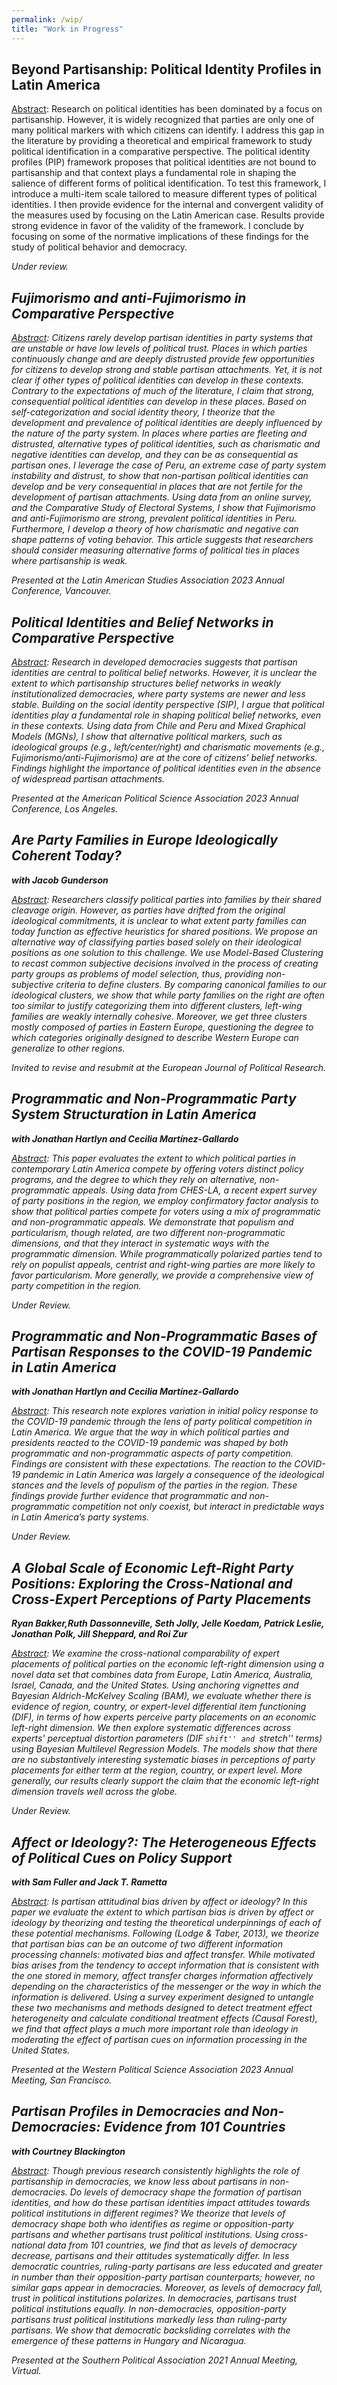 ```yaml
---
permalink: /wip/
title: "Work in Progress"
---
```


## Beyond Partisanship: Political Identity Profiles in Latin America

<u>Abstract</u>: Research on political identities has been dominated by a focus on partisanship. However, it is widely recognized that parties are only one of many political markers with which citizens can identify. I address this gap in the literature by providing a theoretical and empirical framework to study political identification in a comparative perspective. The political identity profiles (PIP) framework proposes that political identities are not bound to partisanship and that context plays a fundamental role in shaping the salience of different forms of political identification. To test this framework, I introduce a multi-item scale tailored to measure different types of political identities. I then provide evidence for the internal and convergent validity of the measures used by focusing on the Latin American case. Results provide strong evidence in favor of the validity of the framework. I conclude by focusing on some of the normative implications of these findings for the study of political behavior and democracy.

<i>Under review.<i>

## Fujimorismo and anti-Fujimorismo in Comparative Perspective

<u>Abstract</u>: Citizens rarely develop partisan identities in party systems that are unstable or have low levels of political trust. Places in which parties continuously change and are deeply distrusted provide few opportunities for citizens to develop strong and stable partisan attachments. Yet, it is not clear if other types of political identities can develop in these contexts. Contrary to the expectations of much of the literature, I claim that strong, consequential political identities can develop in these places. Based on self-categorization and social identity theory, I theorize that the development and prevalence of political identities are deeply influenced by the nature of the party system. In places where parties are fleeting and distrusted, alternative types of political identities, such as charismatic and negative identities can develop, and they can be as consequential as partisan ones. I leverage the case of Peru, an extreme case of party system instability and distrust, to show that non-partisan political identities can develop and be very consequential in places that are not fertile for the development of partisan attachments. Using data from an online survey, and the Comparative Study of Electoral Systems, I show that Fujimorismo and anti-Fujimorismo are strong, prevalent political identities in Peru. Furthermore, I develop a theory of how charismatic and negative can shape patterns of voting behavior. This article suggests that researchers should consider measuring alternative forms of political ties in places where partisanship is weak. 

<i>Presented at the Latin American Studies Association 2023 Annual Conference, Vancouver.<i>

## Political Identities and Belief Networks in Comparative Perspective

<u>Abstract</u>: Research in developed democracies suggests that partisan identities are central to political belief networks. However, it is unclear the extent to which partisanship structures belief networks in weakly institutionalized democracies, where party systems are newer and less stable. Building on the social identity perspective (SIP), I argue that political identities play a fundamental role in shaping political belief networks, even in these contexts. Using data from Chile and Peru and Mixed Graphical Models (MGNs), I show that alternative political markers, such as ideological groups (e.g., left/center/right) and charismatic movements (e.g., Fujimorismo/anti-Fujimorismo) are at the core of citizens’ belief networks. Findings highlight the importance of political identities even in the absence of widespread partisan attachments. 

<i>Presented at the American Political Science Association 2023 Annual Conference, Los Angeles.<i>

## Are Party Families in Europe Ideologically Coherent Today?

**with Jacob Gunderson**

<u>Abstract</u>: Researchers classify political parties into families by their shared cleavage origin. However, as parties have drifted from the original ideological commitments, it is unclear to what extent party families can today function as effective heuristics for shared positions. We propose an alternative way of classifying parties based solely on their ideological positions as one solution to this challenge. We use Model-Based Clustering to recast common subjective decisions involved in the process of creating party groups as problems of model selection, thus, providing non-subjective criteria to define clusters. By comparing canonical families to our ideological clusters, we show that while party families on the right are often too similar to justify categorizing them into different clusters, left-wing families are weakly internally cohesive. Moreover, we get three clusters mostly composed of parties in Eastern Europe, questioning the degree to which categories originally designed to describe Western Europe can generalize to other regions.

<i>Invited to revise and resubmit at the European Journal of Political Research.<i>

## Programmatic and Non-Programmatic Party System Structuration in Latin America

**with Jonathan Hartlyn and Cecilia Martínez-Gallardo**

<u>Abstract</u>: This paper evaluates the extent to which political parties in contemporary Latin America compete by offering voters distinct policy programs, and the degree to which they rely on alternative, non-programmatic appeals. Using data from CHES-LA, a recent expert survey of party positions in the region, we employ confirmatory factor analysis to show that political parties compete for voters using a mix of programmatic and non-programmatic appeals. We demonstrate that populism and particularism, though related, are two different non-programmatic dimensions, and that they interact in systematic ways with the programmatic dimension. While programmatically polarized parties tend to rely on populist appeals, centrist and right-wing parties are more likely to favor particularism. More generally, we provide a comprehensive view of party competition in the region.

<i>Under Review.<i>

## Programmatic and Non-Programmatic Bases of Partisan Responses to the COVID-19 Pandemic in Latin America

**with Jonathan Hartlyn and Cecilia Martínez-Gallardo**

<u>Abstract</u>: This research note explores variation in initial policy response to the COVID-19 pandemic through the lens of party political competition in Latin America. We  argue that the way in which political parties and presidents reacted to the COVID-19 pandemic was shaped by both programmatic and non-programmatic aspects of party competition. Findings are consistent with these expectations. The reaction to the COVID-19 pandemic in Latin America was largely a consequence of the ideological stances and the levels of populism of the parties in the region. These findings provide further evidence that programmatic and non-programmatic competition not only coexist, but interact in predictable ways in Latin America’s party systems. 

<i>Under Review.<i>

## A Global Scale of Economic Left-Right Party Positions: Exploring the Cross-National and Cross-Expert Perceptions of Party Placements

**Ryan Bakker,Ruth Dassonneville, Seth Jolly, Jelle Koedam, Patrick Leslie, Jonathan Polk, Jill Sheppard, and Roi Zur**

<u>Abstract</u>: We examine the cross-national comparability of expert placements of political parties on the economic left-right dimension using a novel data set that combines data from Europe, Latin America, Australia, Israel, Canada, and the United States. Using anchoring vignettes and Bayesian Aldrich-McKelvey Scaling (BAM), we evaluate whether there is evidence of region, country, or expert-level differential item functioning (DIF), in terms of how experts perceive party placements on an economic left-right dimension. We then explore systematic differences across experts' perceptual distortion parameters (DIF ``shift'' and ``stretch'' terms) using Bayesian Multilevel Regression Models. The models show that there are no substantively interesting systematic biases in perceptions of party placements for either term at the region, country, or expert level. More generally, our results clearly support the claim that the economic left-right dimension travels well across the globe.

<i>Under Review.<i>

## Affect or Ideology?: The Heterogeneous Effects of Political Cues on Policy Support

**with Sam Fuller and Jack T. Rametta**

<u>Abstract</u>: Is partisan attitudinal bias driven by affect or ideology? In this paper we evaluate the extent to which partisan bias is driven by affect or ideology by theorizing and testing the theoretical underpinnings of each of these potential mechanisms. Following (Lodge & Taber, 2013), we theorize that partisan bias can be an outcome of two different information processing channels: motivated bias and affect transfer.  While motivated bias arises from the tendency to accept information that is consistent with the one stored in memory, affect transfer charges information affectively depending on the characteristics of the messenger or the way in which the information is delivered. Using a survey experiment designed to untangle these two mechanisms and methods designed to detect treatment effect heterogeneity and calculate conditional treatment effects (Causal Forest), we find that affect plays a much more important role than ideology in moderating the effect of partisan cues on information processing in the United States.

<i>Presented at the Western Political Science Association 2023 Annual Meeting, San Francisco.<i>

## Partisan Profiles in Democracies and Non-Democracies: Evidence from 101 Countries

**with Courtney Blackington**

<u>Abstract</u>: Though previous research consistently highlights the role of partisanship in democracies, we know less about partisans in non-democracies. Do levels of democracy shape the formation of partisan identities, and how do these partisan identities impact attitudes towards political institutions in different regimes? We theorize that levels of democracy shape both who identifies as regime or opposition-party partisans and whether partisans trust political institutions. Using cross-national data from 101 countries, we find that as levels of democracy decrease, partisans and their attitudes systematically differ. In less democratic countries, ruling-party partisans are less educated and greater in number than their opposition-party partisan counterparts; however, no similar gaps appear in democracies. Moreover, as levels of democracy fall, trust in political institutions polarizes. In democracies, partisans trust political institutions equally. In non-democracies, opposition-party partisans trust political institutions markedly less than ruling-party partisans. We show that democratic backsliding correlates with the emergence of these patterns in Hungary and Nicaragua. 

<i>Presented at the Southern Political Association 2021 Annual Meeting, Virtual.<i>
